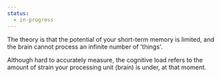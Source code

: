 ```yaml
---
status:
  - in-progress
---
```


The theory is that the potential of your short-term memory is limited, and the brain cannot process an infinite number of 'things'.

Although hard to accurately measure, the cognitive load refers to the amount of strain your processing unit (brain) is under, at that moment.